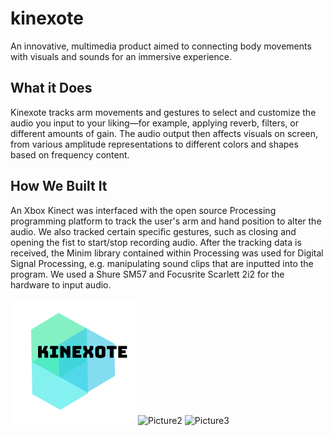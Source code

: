 # kinexote
An innovative, multimedia product aimed to connecting body movements with visuals and sounds for an immersive experience.

## What it Does
Kinexote tracks arm movements and gestures to select and customize the audio you input to your liking—for example, applying reverb, filters, or different amounts of gain. The audio output then affects visuals on screen, from various amplitude representations to different colors and shapes based on frequency content.

## How We Built It
An Xbox Kinect was interfaced with the open source Processing programming platform to track the user's arm and hand position to alter the audio. We also tracked certain specific gestures, such as closing and opening the fist to start/stop recording audio. After the tracking data is received, the Minim library contained within Processing was used for Digital Signal Processing, e.g. manipulating sound clips that are inputted into the program. We used a Shure SM57 and Focusrite Scarlett 2i2 for the hardware to input audio.

![Picture1](https://github.com/MisterEddie/kinexote/blob/master/pictures/kinexote.png)
![Picture2](https://github.com/MisterEddie/kinexote/blob/master/pictures/_DSC7055.jpg)
![Picture3](https://github.com/MisterEddie/kinexote/blob/master/pictures/_DSC7392.jpg)


